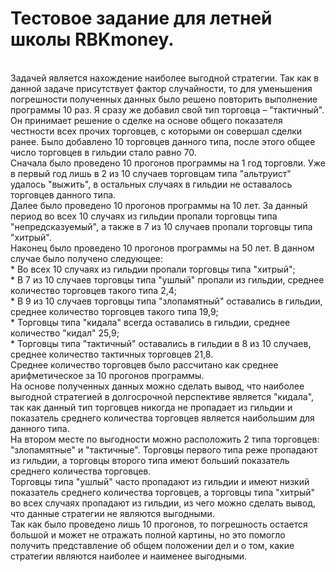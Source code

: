 # Тестовое задание для летней школы RBKmoney.

  <br>Задачей является нахождение наиболее выгодной стратегии. Так как в данной задаче присутствует фактор случайности, то для уменьшения погрешности полученных данных было решено повторить выполнение программы 10 раз. Я сразу же добавил свой тип торговца – "тактичный". Он принимает решение о сделке на основе общего показателя честности всех прочих торговцев, с которыми он совершал сделки ранее. Было добавлено 10 торговцев данного типа, после этого общее число торговцев в гильдии стало равно 70. 
  <br>Сначала было проведено 10 прогонов программы на 1 год торговли. Уже в первый год лишь в 2 из 10 случаев торговцам типа "альтруист" удалось "выжить", в остальных случаях в гильдии не оставалось торговцев данного типа. 
  <br>Далее было проведено 10 прогонов программы на 10 лет. За данный период во всех 10 случаях из гильдии пропали торговцы типа "непредсказуемый", а также в 7 из 10 случаев пропали торговцы типа "хитрый".
  <br>Наконец было проведено 10 прогонов программы на 50 лет. В данном случае было получено следующее:
    <br>* Во всех 10 случаях из гильдии пропали торговцы типа "хитрый";
    <br>* В 7 из 10 случаев торговцы типа "ушлый" пропали из гильдии, среднее количество торговцев такого типа 2,4;
    <br>* В 9 из 10 случаев торговцы типа "злопамятный" оставались в гильдии, среднее количество торговцев такого типа 19,9;
    <br>* Торговцы типа "кидала" всегда оставались в гильдии, среднее количество "кидал" 25,9;
    <br>* Торговцы типа "тактичный" оставались в гильдии в 8 из 10 случаев, среднее количество тактичных торговцев 21,8.
  <br>Среднее количество торговцев было рассчитано как среднее арифметическое за 10 прогонов программы. 
  <br>На основе полученных данных можно сделать вывод, что наиболее выгодной стратегией в долгосрочной перспективе является "кидала", так как данный тип торговцев никогда не пропадает из гильдии и показатель среднего количества торговцев является наибольшим для данного типа.
  <br>На втором месте по выгодности можно расположить 2 типа торговцев: "злопамятные" и "тактичные". Торговцы первого типа реже пропадают из гильдии, а торговцы второго типа имеют больший показатель среднего количества торговцев.
  <br>Торговцы типа "ушлый" часто пропадают из гильдии и имеют низкий показатель среднего количества торговцев, а торговцы типа "хитрый" во всех случаях пропадают из гильдии, из чего можно сделать вывод, что данные стратегии не являются выгодными.
  <br>Так как было проведено лишь 10 прогонов, то погрешность остается большой и может не отражать полной картины, но это помогло получить представление об общем положении дел и о том, какие стратегии являются наиболее и наименее выгодными.
